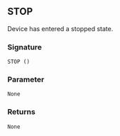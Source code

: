 ## STOP

Device has entered a stopped state.

### Signature

`STOP ()`


### Parameter

`None`


### Returns

`None`